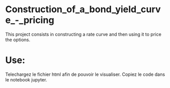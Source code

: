 # Construction_of_a_bond_yield_curve_-_pricing
 This project consists in constructing a rate curve and then using it to price the options.
 # Use: 
 Telechargez le fichier html afin de pouvoir le visualiser.
 Copiez le code dans le notebook jupyter.
